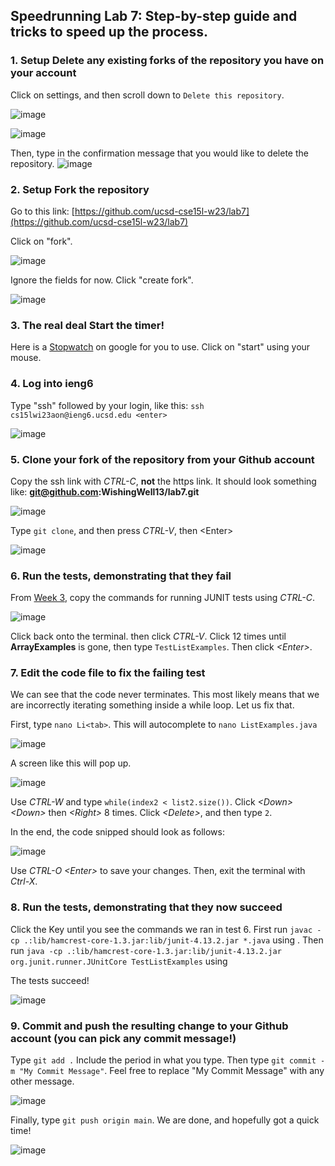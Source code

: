 ## Speedrunning Lab 7: Step-by-step guide and tricks to speed up the process.

### 1. Setup Delete any existing forks of the repository you have on your account

Click on settings, and then scroll down to ```Delete this repository```.

![image](https://user-images.githubusercontent.com/54158686/221384000-dbf2da59-5e21-4adc-a462-2ba4092dc6ac.png)


![image](https://user-images.githubusercontent.com/54158686/221383993-bbd35735-6e7c-4849-a09a-5eacb7c9d69a.png)

Then, type in the confirmation message that you would like to delete the repository.
![image](https://user-images.githubusercontent.com/54158686/221384019-5ebfa32a-4cc2-4a83-b22b-096e2b702120.png)


### 2. Setup Fork the repository

Go to this link: [https://github.com/ucsd-cse15l-w23/lab7](https://github.com/ucsd-cse15l-w23/lab7)

Click on "fork".

![image](https://user-images.githubusercontent.com/54158686/221384141-a9140a88-a60a-46b8-8100-1ce4f391ce13.png)

Ignore the fields for now. Click "create fork".

![image](https://user-images.githubusercontent.com/54158686/221384151-002a2744-2d70-4ef7-8d24-de24ee0fed08.png)



### 3. The real deal Start the timer!

Here is a [Stopwatch](https://www.google.com/search?q=stopwatch&rlz=1C1ONGR_enUS984US984&sxsrf=AJOqlzXCzP6dtMq20b9HdFy_0bDV8K6Dvg%3A1677364545459&ei=QY36Y8DQG9vAkPIPwIan-A4) on google for you to use. Click on "start" using your mouse.

### 4. Log into ieng6
Type "ssh" followed by your login, like this:
```ssh cs15lwi23aon@ieng6.ucsd.edu <enter>``` 

![image](https://user-images.githubusercontent.com/54158686/220795730-5a191b9a-3acf-4f62-9a2a-eccd667004f5.png)

### 5. Clone your fork of the repository from your Github account
Copy the ssh link with _CTRL-C_, **not** the https link. It should look something like: **git@github.com:WishingWell13/lab7.git**

![image](https://user-images.githubusercontent.com/54158686/220795801-b3980059-5cfc-47b8-a8e9-07a30d8e4497.png)

Type ```git clone```, and then press _CTRL-V_, then \<Enter\> 

![image](https://user-images.githubusercontent.com/54158686/220796101-372e215e-2ba1-4bc1-83f7-f47554fbe7c9.png)


### 6. Run the tests, demonstrating that they fail

From [Week 3](https://ucsd-cse15l-w23.github.io/week/week3/), copy the commands for running JUNIT tests using _CTRL-C_.

![image](https://user-images.githubusercontent.com/54158686/220796849-b7482c7f-19b0-492f-b43a-b511f556eea3.png)

Click back onto the terminal. then click _CTRL-V_. Click <Backspace> 12 times until **ArrayExamples** is gone, then type ```TestListExamples```. Then click _\<Enter\>_.

### 7. Edit the code file to fix the failing test
  
We can see that the code never terminates. This most likely means that we are incorrectly iterating something inside a while loop. Let us fix that.

First, type ```nano Li<tab>```. This will autocomplete to ```nano ListExamples.java```
  
![image](https://user-images.githubusercontent.com/54158686/221382014-8dbe2ed0-6777-4b58-a26f-0cc4afecbe7b.png)

A screen like this will pop up.

![image](https://user-images.githubusercontent.com/54158686/221382022-55140452-1f94-41c3-80ac-245230bb98cb.png)


Use _CTRL-W_ and type ```while(index2 < list2.size())```. Click _\<Down\> \<Down\>_ then _\<Right\>_ 8 times. Click _\<Delete\>_, and then type ```2```.

In the end, the code snipped should look as follows:
  
![image](https://user-images.githubusercontent.com/54158686/221382301-1997ecbd-6982-4fea-abd3-7afaabad2fc0.png)

Use _CTRL-O \<Enter\>_ to save your changes. Then, exit the terminal with _Ctrl-X_.


### 8. Run the tests, demonstrating that they now succeed
Click the <Up> Key until you see the commands we ran in test 6. 
First run `javac -cp .:lib/hamcrest-core-1.3.jar:lib/junit-4.13.2.jar *.java` using <Enter>.
Then run `java -cp .:lib/hamcrest-core-1.3.jar:lib/junit-4.13.2.jar org.junit.runner.JUnitCore TestListExamples` using <Enter>
  
The tests succeed!
  
![image](https://user-images.githubusercontent.com/54158686/221382656-b52f05d6-8967-4de4-b60f-e2cd4082f8ef.png)


### 9. Commit and push the resulting change to your Github account (you can pick any commit message!)
Type ```git add .``` Include the period in what you type.
Then type ```git commit -m "My Commit Message"```. Feel free to replace "My Commit Message" with any other message.

![image](https://user-images.githubusercontent.com/54158686/221382744-13417612-8d7f-424d-9305-a00add97a3dd.png)
  
Finally, type ```git push origin main```. We are done, and hopefully got a quick time!

![image](https://user-images.githubusercontent.com/54158686/221382773-0bc46725-7cc1-4307-a966-5facb5922915.png)


